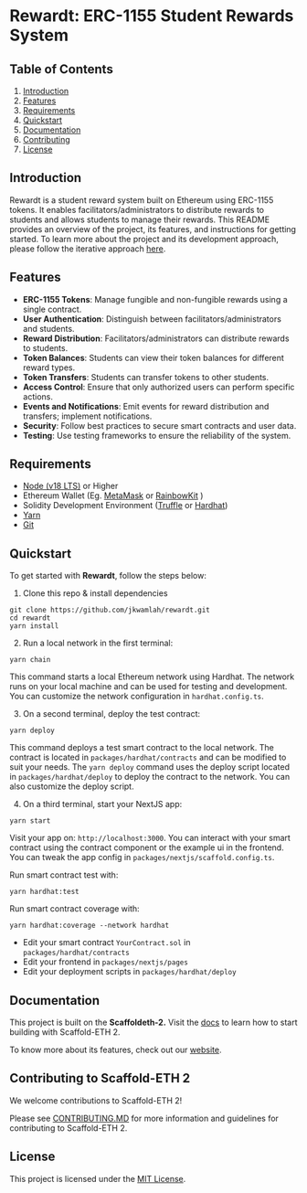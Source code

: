 # Rewardt: ERC-1155 Student Rewards System

## Table of Contents
1. [Introduction](#introduction)
2. [Features](#features)
3. [Requirements](#requirements)
4. [Quickstart](#quickstart)
5. [Documentation](#usage)
7. [Contributing](#contributing)
8. [License](#license)

## Introduction
Rewardt is a student reward system built on Ethereum using ERC-1155 tokens. It enables facilitators/administrators to distribute rewards to students and allows students to manage their rewards. This README provides an overview of the project, its features, and instructions for getting started. To learn more about the project and its development approach, please follow the iterative approach [here](APPROACH.md).

## Features
- **ERC-1155 Tokens**: Manage fungible and non-fungible rewards using a single contract.
- **User Authentication**: Distinguish between facilitators/administrators and students.
- **Reward Distribution**: Facilitators/administrators can distribute rewards to students.
- **Token Balances**: Students can view their token balances for different reward types.
- **Token Transfers**: Students can transfer tokens to other students.
- **Access Control**: Ensure that only authorized users can perform specific actions.
- **Events and Notifications**: Emit events for reward distribution and transfers; implement notifications.
- **Security**: Follow best practices to secure smart contracts and user data.
- **Testing**: Use testing frameworks to ensure the reliability of the system.

## Requirements
- [Node (v18 LTS)](https://nodejs.org/en/download) or Higher
- Ethereum Wallet (Eg. [MetaMask](https://metamask.io/) or [RainbowKit](https://www.rainbowkit.com/docs/introduction) )
- Solidity Development Environment ([Truffle](https://trufflesuite.com/docs/truffle) or [Hardhat](https://hardhat.org/hardhat-runner/docs/getting-started#overview))
- [Yarn](https://yarnpkg.com/getting-started/install)
- [Git](https://git-scm.com/downloads)

## Quickstart
To get started with **Rewardt**, follow the steps below:

1. Clone this repo & install dependencies

```
git clone https://github.com/jkwamlah/rewardt.git
cd rewardt
yarn install
```

2. Run a local network in the first terminal:

```
yarn chain
```

This command starts a local Ethereum network using Hardhat. The network runs on your local machine and can be used for testing and development. You can customize the network configuration in `hardhat.config.ts`.

3. On a second terminal, deploy the test contract:

```
yarn deploy
```

This command deploys a test smart contract to the local network. The contract is located in `packages/hardhat/contracts` and can be modified to suit your needs. The `yarn deploy` command uses the deploy script located in `packages/hardhat/deploy` to deploy the contract to the network. You can also customize the deploy script.

4. On a third terminal, start your NextJS app:

```
yarn start
```

Visit your app on: `http://localhost:3000`. You can interact with your smart contract using the contract component or the example ui in the frontend. You can tweak the app config in `packages/nextjs/scaffold.config.ts`.


Run smart contract test with: 
```
yarn hardhat:test
```

Run smart contract coverage with: 
```
yarn hardhat:coverage --network hardhat
```

- Edit your smart contract `YourContract.sol` in `packages/hardhat/contracts`
- Edit your frontend in `packages/nextjs/pages`
- Edit your deployment scripts in `packages/hardhat/deploy`

## Documentation

This project is built on the **Scaffoldeth-2.** Visit the [docs](https://docs.scaffoldeth.io) to learn how to start building with Scaffold-ETH 2.

To know more about its features, check out our [website](https://scaffoldeth.io).

## Contributing to Scaffold-ETH 2

We welcome contributions to Scaffold-ETH 2!

Please see [CONTRIBUTING.MD](https://github.com/scaffold-eth/scaffold-eth-2/blob/main/CONTRIBUTING.md) for more information and guidelines for contributing to Scaffold-ETH 2.

## License
This project is licensed under the [MIT License](LICENSE).